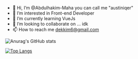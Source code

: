 - 👋 Hi, I’m @Abdulhakim-Maha you can call me "austiniqer"
- 👀 I’m interested in Front-end Developer
- 🌱 I’m currently learning VueJs
- 💞️ I’m looking to collaborate on ... idk
- 📫 How to reach me dekkim6@gmail.com

![Anurag's GitHub stats](https://github-readme-stats.vercel.app/api?username=Abdulhakim-Maha&show_icons=true&theme=dark)

[![Top Langs](https://github-readme-stats.vercel.app/api/top-langs/?username=Abdulhakim-Maha&layout=compact&theme=dark)](https://github.com/anuraghazra/github-readme-stats)


<!---
Abdulhakim-Maha/Abdulhakim-Maha is a ✨ special ✨ repository because its `README.md` (this file)a appears on your GitHub profile.
You can click the Preview link to take a look at your changes.
--->
